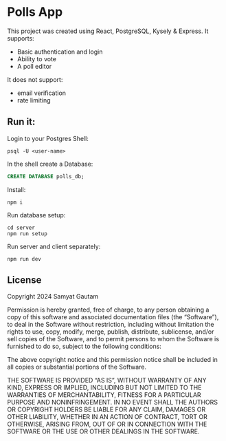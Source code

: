 # Polls App

This project was created using React, PostgreSQL, Kysely & Express. It supports:
- Basic authentication and login
- Ability to vote
- A poll editor

It does not support:
- email verification
- rate limiting

## Run it:

Login to your Postgres Shell:

```shell
psql -U <user-name>
```

In the shell create a Database:
```sql
CREATE DATABASE polls_db;
```

Install:
```shell
npm i
```

Run database setup:
```shell
cd server
npm run setup
```

Run server and client separately:
```shell
npm run dev
```

## License

Copyright 2024 Samyat Gautam

Permission is hereby granted, free of charge, to any person obtaining a copy of this software and associated documentation files (the “Software”), to deal in the Software without restriction, including without limitation the rights to use, copy, modify, merge, publish, distribute, sublicense, and/or sell copies of the Software, and to permit persons to whom the Software is furnished to do so, subject to the following conditions:

The above copyright notice and this permission notice shall be included in all copies or substantial portions of the Software.

THE SOFTWARE IS PROVIDED “AS IS”, WITHOUT WARRANTY OF ANY KIND, EXPRESS OR IMPLIED, INCLUDING BUT NOT LIMITED TO THE WARRANTIES OF MERCHANTABILITY, FITNESS FOR A PARTICULAR PURPOSE AND NONINFRINGEMENT. IN NO EVENT SHALL THE AUTHORS OR COPYRIGHT HOLDERS BE LIABLE FOR ANY CLAIM, DAMAGES OR OTHER LIABILITY, WHETHER IN AN ACTION OF CONTRACT, TORT OR OTHERWISE, ARISING FROM, OUT OF OR IN CONNECTION WITH THE SOFTWARE OR THE USE OR OTHER DEALINGS IN THE SOFTWARE.